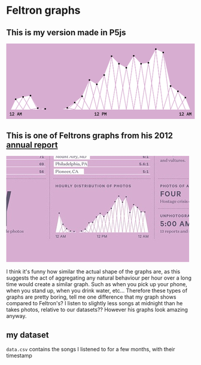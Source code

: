 # Feltron graphs

## This is my version made in P5js

![feltron graph](out.png)

## This is one of Feltrons graphs from his 2012 [annual report](http://feltron.com/FAR12.html)

![feltron graph](08@2x4.jpg)

I think it's funny how similar the actual shape of the graphs are, as this suggests the act of aggregating any natural behaviour per hour over a long time would create a similar graph. Such as when you pick up your phone, when you stand up, when you drink water, etc... Therefore these types of graphs are pretty boring, tell me one difference that my graph shows compared to Feltron's? I listen to slightly less songs at midnight than he takes photos, relative to our datasets?? However his graphs look amazing anyway.

## my dataset

`data.csv` contains the songs I listened to for a few months, with their timestamp
